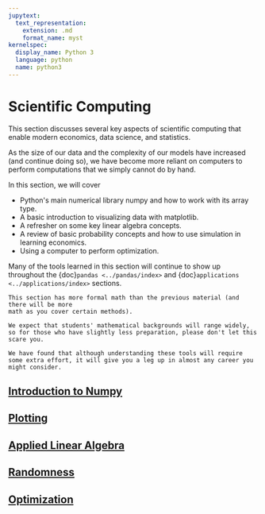 ```yaml
---
jupytext:
  text_representation:
    extension: .md
    format_name: myst
kernelspec:
  display_name: Python 3
  language: python
  name: python3
---
```


# Scientific Computing

This section discusses several key aspects of scientific computing that enable modern economics, data science, and statistics.

As the size of our data and the complexity of our models have increased (and continue doing so), we have become more reliant on computers to perform computations that we simply cannot do by hand.

In this section, we will cover

- Python's main numerical library numpy and how to work with its array type.
- A basic introduction to visualizing data with matplotlib.
- A refresher on some key linear algebra concepts.
- A review of basic probability concepts and how to use simulation in learning economics.
- Using a computer to perform optimization.

Many of the tools learned in this section will continue to show up throughout the
{doc}`pandas <../pandas/index>` and {doc}`applications <../applications/index>` sections.

```{warning}
This section has more formal math than the previous material (and there will be more
math as you cover certain methods).

We expect that students' mathematical backgrounds will range widely, so for those who have slightly less preparation, please don't let this scare you.

We have found that although understanding these tools will require some extra effort, it will give you a leg up in almost any career you might consider.
```

## <i class="fas fa-server" style="color:#d45f6c"></i> [Introduction to Numpy](../scientific/numpy_arrays.md)

## <i class="fas fa-server" style="color:#d45f6c"></i> [Plotting](../scientific/plotting.md)

## <i class="fas fa-server" style="color:#d45f6c"></i> [Applied Linear Algebra](../scientific/applied_linalg.md)

## <i class="fas fa-server" style="color:#d45f6c"></i> [Randomness](../scientific/randomness.md)

## <i class="fas fa-server" style="color:#d45f6c"></i> [Optimization](../scientific/optimization.md)